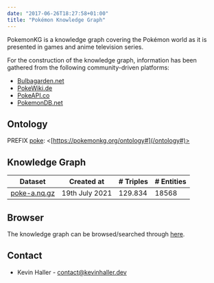 ```yaml
---
date: "2017-06-26T18:27:58+01:00"
title: "Pokémon Knowledge Graph"
---
```


PokemonKG is a knowledge graph covering the Pokémon world as it is presented in games and anime television series.

For the construction of the knowledge graph, information has been gathered from the following community-driven platforms:
* [Bulbagarden.net](https://bulbapedia.bulbagarden.net)
* [PokeWiki.de](https://www.pokewiki.de/Hauptseite)
* [PokeAPI.co](https://pokeapi.co/)
* [PokemonDB.net](https://pokemondb.net/)

## Ontology

PREFIX [poke](/ontology#): <[https://pokemonkg.org/ontology#](/ontology#)>

## Knowledge Graph 

|   Dataset   |   Created at   |  # Triples  |  # Entities  |
| ----------- | -------------- | ----------- | ------------ |
| [poke-a.nq.gz](/download/dump/poke-a.nq.gz) | 19th July 2021 | 129.834 | 18568 |


## Browser

The knowledge graph can be browsed/searched through [here](https://search.pokemonkg.org/).

## Contact

* Kevin Haller - [contact@kevinhaller.dev](mailto:contact@kevinhaller.dev)